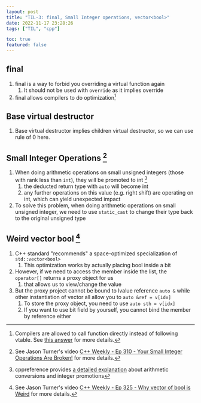 ```yaml
---
layout: post
title: "TIL-3: final, Small Integer operations, vector<bool>"
date: 2022-11-17 23:28:26
tags: ["TIL", "cpp"]

toc: true
featured: false
---
```


## final

1. final is a way to forbid you overriding a virtual function again
    1. It should not be used with `override` as it implies override
2. final allows compilers to do optimization[^1]

[^1]: Compilers are allowed to call function directly instead of following vtable. See [this answer](https://stackoverflow.com/a/17604779) for more details.


## Base virtual destructor

1. Base virtual destructor implies children virtual destructor, so we can use rule of 0 here.


## Small Integer Operations [^2]

1. When doing arithmetic operations on small unsigned integers (those with rank less than `int`), they will be promoted to int [^3]
    1. the deducted return type with `auto` will become int
    2. any further operations on this value (e.g. right shift) are operating on int, which can yield unexpected impact
2. To solve this problem, when doing arithmetic operations on small unsigned integer, we need to use `static_cast` to change their type back to the original unsigned type


[^2]: See Jason Turner's video [C++ Weekly - Ep 310 - Your Small Integer Operations Are Broken!](https://www.youtube.com/watch?v=R6_PFqOSa_c) for more details.

[^3]: cppreference provides [a detailed explanation](https://en.cppreference.com/w/c/language/conversion) about arithmetic conversions and integer promotions


## Weird vector bool [^4]

1. C++ standard "recommends" a space-optimized specialization of `std::vector<bool>`
    1. This optimization works by actually placing bool inside a bit
2. However, if we need to access the member inside the list, the `operator[]` returns a proxy object for us
    1. that allows us to view/change the value
3. But the proxy project cannot be bound to lvalue reference `auto &` while other instantiation of vector all allow you to `auto &ref = v[idx]`
    1. To store the proxy object, you need to use `auto sth = v[idx]`
    2. If you want to use bit field by yourself, you cannot bind the member by reference either

[^4]: See Jason Turner's video [C++ Weekly - Ep 325 - Why vector of bool is Weird](https://www.youtube.com/watch?v=OP9IDIeicZE) for more details.